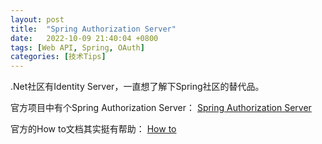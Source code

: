 ```yaml
---
layout: post
title:  "Spring Authorization Server"
date:   2022-10-09 21:40:04 +0800
tags: [Web API, Spring, OAuth]
categories: [技术Tips]
---
```


.Net社区有Identity Server，一直想了解下Spring社区的替代品。

官方项目中有个Spring Authorization Server： 
[Spring Authorization Server](https://spring.io/projects/spring-authorization-server)

官方的How to文档其实挺有帮助：
[How to](https://docs.spring.io/spring-authorization-server/docs/current/reference/html/how-to.html)

